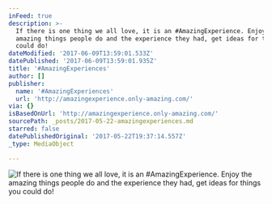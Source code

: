 ```yaml
---
inFeed: true
description: >-
  If there is one thing we all love, it is an #AmazingExperience. Enjoy the
  amazing things people do and the experience they had, get ideas for things you
  could do!
dateModified: '2017-06-09T13:59:01.533Z'
datePublished: '2017-06-09T13:59:01.935Z'
title: '#AmazingExperiences'
author: []
publisher:
  name: '#AmazingExperiences'
  url: 'http://amazingexperience.only-amazing.com/'
via: {}
isBasedOnUrl: 'http://amazingexperience.only-amazing.com/'
sourcePath: _posts/2017-05-22-amazingexperiences.md
starred: false
datePublishedOriginal: '2017-05-22T19:37:14.557Z'
_type: MediaObject

---
```

![If there is one thing we all love, it is an #AmazingExperience. Enjoy the amazing things people do and the experience they had, get ideas for things you could do!](https://the-grid-user-content.s3-us-west-2.amazonaws.com/a55ec1ee-a611-4804-ba9b-fa791918e36b.jpg)